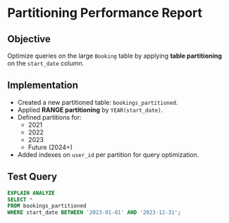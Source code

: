 # Partitioning Performance Report

## Objective

Optimize queries on the large `Booking` table by applying **table partitioning** on the `start_date` column.

## Implementation

- Created a new partitioned table: `bookings_partitioned`.
- Applied **RANGE partitioning** by `YEAR(start_date)`.
- Defined partitions for:
  - 2021
  - 2022
  - 2023
  - Future (2024+)
- Added indexes on `user_id` per partition for query optimization.

## Test Query

```sql
EXPLAIN ANALYZE
SELECT *
FROM bookings_partitioned
WHERE start_date BETWEEN '2023-01-01' AND '2023-12-31';
```
